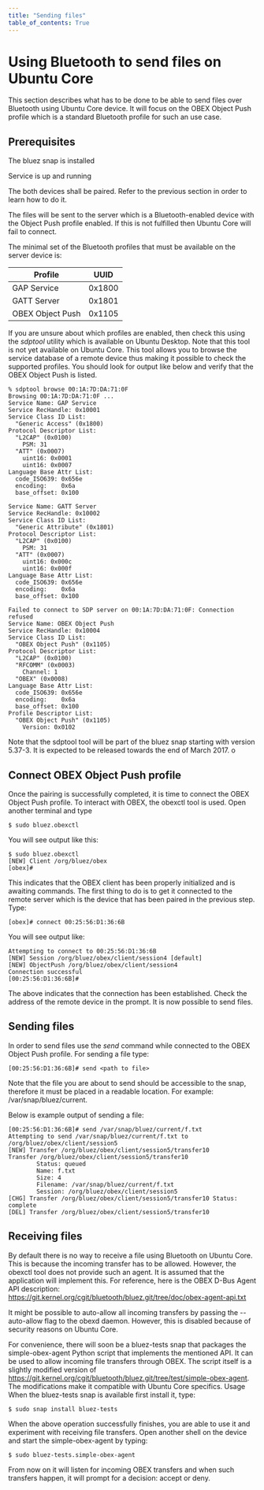 ```yaml
---
title: "Sending files"
table_of_contents: True
---
```


# Using Bluetooth to send files on Ubuntu Core

This section describes what has to be done to be able to send files over
Bluetooth using Ubuntu Core device. It will focus on the OBEX Object Push
profile which is a standard Bluetooth profile for such an use case.

## Prerequisites

The bluez snap is installed

Service is up and running

The both devices shall be paired. Refer to the previous section in order to
learn how to do it.

The files will be sent to the server which is a Bluetooth-enabled device with
the Object Push profile enabled. If this is not fulfilled then Ubuntu Core will
fail to connect.

The minimal set of the Bluetooth profiles that must be available on the server
device is:

|   Profile        |  UUID  |
|------------------|:------:|
| GAP Service      | 0x1800 |
| GATT Server      | 0x1801 |
| OBEX Object Push | 0x1105 |

If you are unsure about which profiles are enabled, then check this using the
*sdptool* utility which is available on Ubuntu Desktop. Note that this tool is not
yet available on Ubuntu Core. This tool allows you to browse the service
database of a remote device thus making it possible to check the supported
profiles. You should look for output like below and verify that the OBEX Object
Push is listed.

```
% sdptool browse 00:1A:7D:DA:71:0F
Browsing 00:1A:7D:DA:71:0F ...
Service Name: GAP Service
Service RecHandle: 0x10001
Service Class ID List:
  "Generic Access" (0x1800)
Protocol Descriptor List:
  "L2CAP" (0x0100)
    PSM: 31
  "ATT" (0x0007)
    uint16: 0x0001
    uint16: 0x0007
Language Base Attr List:
  code_ISO639: 0x656e
  encoding:    0x6a
  base_offset: 0x100

Service Name: GATT Server
Service RecHandle: 0x10002
Service Class ID List:
  "Generic Attribute" (0x1801)
Protocol Descriptor List:
  "L2CAP" (0x0100)
    PSM: 31
  "ATT" (0x0007)
    uint16: 0x000c
    uint16: 0x000f
Language Base Attr List:
  code_ISO639: 0x656e
  encoding:    0x6a
  base_offset: 0x100

Failed to connect to SDP server on 00:1A:7D:DA:71:0F: Connection refused
Service Name: OBEX Object Push
Service RecHandle: 0x10004
Service Class ID List:
  "OBEX Object Push" (0x1105)
Protocol Descriptor List:
  "L2CAP" (0x0100)
  "RFCOMM" (0x0003)
    Channel: 1
  "OBEX" (0x0008)
Language Base Attr List:
  code_ISO639: 0x656e
  encoding:    0x6a
  base_offset: 0x100
Profile Descriptor List:
  "OBEX Object Push" (0x1105)
    Version: 0x0102
```

Note that the sdptool tool will be part of the bluez snap starting with version
5.37-3. It is expected to be released towards the end of March 2017.
o

## Connect OBEX Object Push profile

Once the pairing is successfully completed, it is time to connect the OBEX
Object Push profile. To interact with OBEX, the obexctl tool is used. Open
another terminal and type

```
$ sudo bluez.obexctl
```

You will see output like this:

```
$ sudo bluez.obexctl
[NEW] Client /org/bluez/obex 
[obex]#
```

This indicates that the OBEX client has been properly initialized and is
awaiting commands. The first thing to do is to get it connected to the remote
server which is the device that has been paired in the previous step. Type:

```
[obex]# connect 00:25:56:D1:36:6B
```

You will see output like:

```
Attempting to connect to 00:25:56:D1:36:6B
[NEW] Session /org/bluez/obex/client/session4 [default]
[NEW] ObjectPush /org/bluez/obex/client/session4 
Connection successful
[00:25:56:D1:36:6B]#
```

The above indicates that the connection has been established. Check the address
of the remote device in the prompt. It is now possible to send files.

## Sending files

In order to send files use the *send* command while connected to the OBEX Object
Push profile. For sending a file type:

```
[00:25:56:D1:36:6B]# send <path to file>
```

Note that the file you are about to send should be accessible to the snap,
therefore it must be placed in a readable location. For example:
/var/snap/bluez/current.

Below is example output of sending a file:

```
[00:25:56:D1:36:6B]# send /var/snap/bluez/current/f.txt
Attempting to send /var/snap/bluez/current/f.txt to /org/bluez/obex/client/session5
[NEW] Transfer /org/bluez/obex/client/session5/transfer10 
Transfer /org/bluez/obex/client/session5/transfer10
        Status: queued
        Name: f.txt
        Size: 4
        Filename: /var/snap/bluez/current/f.txt
        Session: /org/bluez/obex/client/session5
[CHG] Transfer /org/bluez/obex/client/session5/transfer10 Status: complete
[DEL] Transfer /org/bluez/obex/client/session5/transfer10
```

## Receiving files

By default there is no way to receive a file using Bluetooth on Ubuntu Core.
This is because the incoming transfer has to be allowed. However, the obexctl
tool does not provide such an agent. It is assumed that the application will
implement this. For reference, here is the OBEX D-Bus Agent API description:
https://git.kernel.org/cgit/bluetooth/bluez.git/tree/doc/obex-agent-api.txt

It might be possible to auto-allow all incoming transfers by passing the
--auto-allow flag to the obexd daemon. However, this is disabled because of
security reasons on Ubuntu Core.

For convenience, there will soon be a bluez-tests snap that packages the
simple-obex-agent Python script that implements the mentioned API. It can be
used to allow incoming file transfers through OBEX. The script itself is a
slightly modified version of
https://git.kernel.org/cgit/bluetooth/bluez.git/tree/test/simple-obex-agent.
The modifications make it compatible with Ubuntu Core specifics.  Usage
When the bluez-tests snap is available first install it, type:

```
$ sudo snap install bluez-tests
```

When the above operation successfully finishes, you are able to use it and
experiment with receiving file transfers. Open another shell on the device and
start the simple-obex-agent by typing:

```
$ sudo bluez-tests.simple-obex-agent
```

From now on it will listen for incoming OBEX transfers and when such transfers
happen, it will prompt for a decision: accept or deny.
















